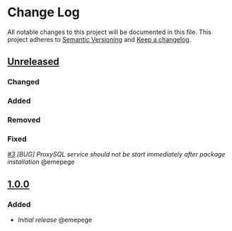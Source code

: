 # Change Log

All notable changes to this project will be documented in this file.
This project adheres to [Semantic Versioning](http://semver.org/) and [Keep a changelog](https://github.com/olivierlacan/keep-a-changelog).

## [Unreleased](https://github.com/idealista/proxysql_role/tree/develop)
### Changed
### Added
### Removed
### Fixed
*[#3](https://github.com/idealista/proxysql_role/issues/3) [BUG] ProxySQL service should not be start immediately after package installation* @emepege
## [1.0.0](https://github.com/idealista/proxysql_role/tree/1.0.0)
### Added
- *Initial release* @emepege
